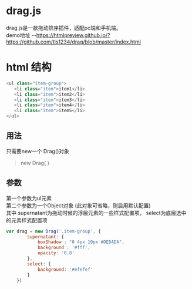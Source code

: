 # drag.js  
drag.js是一款拖动排序插件，适配pc端和手机端。  
demo地址 --https://htmlpreview.github.io/?https://github.com/tls1234/drag/blob/master/index.html  
# html 结构
```js
<ul class="item-group">
   <li class="item">item1</li>
   <li class="item">item2</li>
   <li class="item">item3</li>
   <li class="item">item4</li>
   <li class="item">item5</li>
</ul>
```
## 用法  
只需要new一个 Drag()对象
> new Drag( ) 
## 参数 
第一个参数为ul元素  
第二个参数为一个Object对象 (此对象可省略，则启用默认配置)  
其中 supernatant为拖动时候的浮层元素的一些样式配置项， select为底层选中的元素样式配置项    
```js
var drag = new Drag('.item-group', {
		supernatant: {
			boxShadow : "0 4px 10px #DEDADA",
			background : '#fff',
			opacity: '0.8'
		},
		select: {
			background: '#efefef'
		}
	})
```
